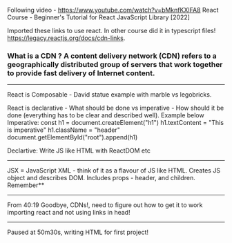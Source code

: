 Following video - https://www.youtube.com/watch?v=bMknfKXIFA8 React Course - Beginner's Tutorial for React JavaScript Library [2022]

Imported these links to use react. In other course did it in typescript files! https://legacy.reactjs.org/docs/cdn-links.

### What is a CDN ? A content delivery network (CDN) refers to a geographically distributed group of servers that work together to provide fast delivery of Internet content.

---

React is Composable - David statue example with marble vs legobricks.

React is declarative - What should be done vs imperative - How should it be done (everything has to be clear and described well). Example below
Imperative:
const h1 = document.createElement("h1")
h1.textContent = "This is imperative"
h1.className = "header"
document.getElementById("root").append(h1)

Declartive:
Write JS like HTML with ReactDOM etc

---

JSX = JavaScript XML - think of it as a flavour of JS like HTML. Creates JS object and describes DOM. Includes props - header, and children. Remember\*\*

---

From 40:19 Goodbye, CDNs!, need to figure out how to get it to work importing react and not using links in head!

---

Paused at 50m30s, writing HTML for first project!
